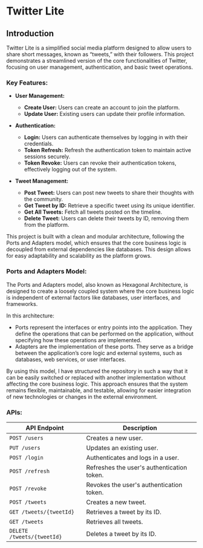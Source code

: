 # Twitter Lite

## Introduction
Twitter Lite is a simplified social media platform designed to allow users to share short messages, known as “tweets,” with their followers. This project demonstrates a streamlined version of the core functionalities of Twitter, focusing on user management, authentication, and basic tweet operations.

### Key Features:

- **User Management:**
  - **Create User:** Users can create an account to join the platform.
  - **Update User:** Existing users can update their profile information.

- **Authentication:**
  - **Login:** Users can authenticate themselves by logging in with their credentials.
  - **Token Refresh:** Refresh the authentication token to maintain active sessions securely.
  - **Token Revoke:** Users can revoke their authentication tokens, effectively logging out of the system.

- **Tweet Management:**
  - **Post Tweet:** Users can post new tweets to share their thoughts with the community.
  - **Get Tweet by ID:** Retrieve a specific tweet using its unique identifier.
  - **Get All Tweets:** Fetch all tweets posted on the timeline.
  - **Delete Tweet:** Users can delete their tweets by ID, removing them from the platform.

This project is built with a clean and modular architecture, following the Ports and Adapters model, which ensures that the core business logic is decoupled from external dependencies like databases. This design allows for easy adaptability and scalability as the platform grows.

### Ports and Adapters Model:

The Ports and Adapters model, also known as Hexagonal Architecture, is designed to create a loosely coupled system where the core business logic is independent of external factors like databases, user interfaces, and frameworks.

In this architecture:
- Ports represent the interfaces or entry points into the application. They define the operations that can be performed on the application, without specifying how these operations are implemented.
- Adapters are the implementation of these ports. They serve as a bridge between the application’s core logic and external systems, such as databases, web services, or user interfaces.

By using this model, I have structured the repository in such a way that it can be easily switched or replaced with another implementation without affecting the core business logic. This approach ensures that the system remains flexible, maintainable, and testable, allowing for easier integration of new technologies or changes in the external environment.

### APIs:

| API Endpoint                      | Description                                |
|-----------------------------------|--------------------------------------------|
| `POST /users`                     | Creates a new user.                        |
| `PUT /users`                      | Updates an existing user.                  |
| `POST /login`                     | Authenticates and logs in a user.          |
| `POST /refresh`                   | Refreshes the user's authentication token. |
| `POST /revoke`                    | Revokes the user's authentication token.   |
| `POST /tweets`                    | Creates a new tweet.                       |
| `GET /tweets/{tweetId}`           | Retrieves a tweet by its ID.               |
| `GET /tweets`                     | Retrieves all tweets.                      |
| `DELETE /tweets/{tweetId}`        | Deletes a tweet by its ID.                 |

